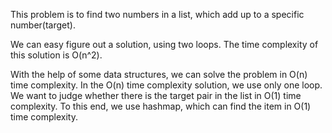 This problem is to find two numbers in a list, which add up to a specific number(target).

We can easy figure out a solution, using two loops.
The time complexity of this solution is O(n^2).

With the help of some data structures, we can solve the problem in O(n) time complexity.
In the O(n) time complexity solution, we use only one loop.
We want to judge whether there is the target pair in the list in O(1) time complexity.
To this end, we use hashmap, which can find the item in O(1) time complexity.

